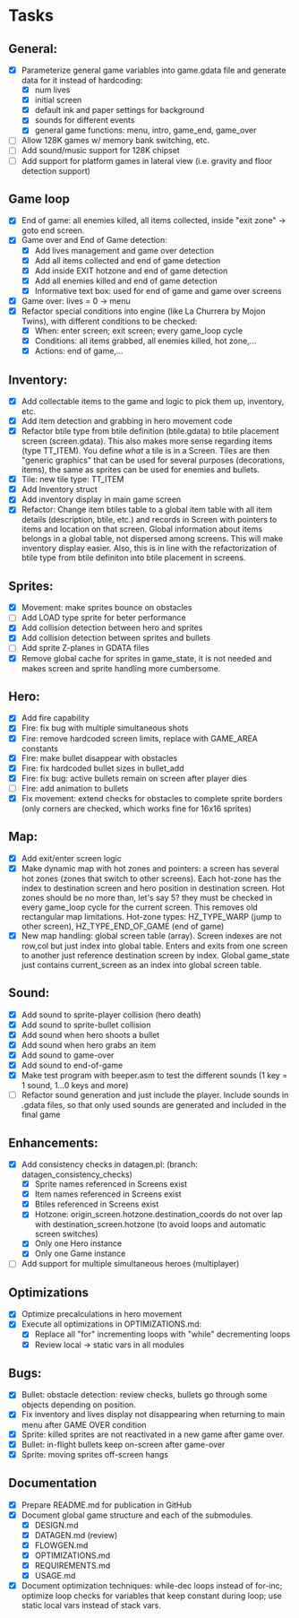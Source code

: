 # Tasks

## General:

- [x] Parameterize general game variables into game.gdata file and generate
  data for it instead of hardcoding:
  - [x] num lives
  - [x] initial screen
  - [x] default ink and paper settings for background
  - [x] sounds for different events
  - [x] general game functions: menu, intro, game_end, game_over
- [ ] Allow 128K games w/ memory bank switching, etc.
- [ ] Add sound/music support for 128K chipset
- [ ] Add support for platform games in lateral view (i.e. gravity and floor
  detection support)

## Game loop

- [x] End of game: all enemies killed, all items collected, inside "exit
  zone" -> goto end screen.
- [x] Game over and End of Game detection:
  - [x] Add lives management and game over detection
  - [x] Add all items collected and end of game detection
  - [x] Add inside EXIT hotzone  and end of game detection
  - [x] Add all enemies killed and end of game detection
  - [x] Informative text box: used for end of game and game over screens
- [x] Game over: lives = 0 -> menu
- [x] Refactor special conditions into engine (like La Churrera by Mojon Twins), with
  different conditions to be checked:
  - [x] When: enter screen; exit screen; every game_loop cycle
  - [x] Conditions: all items grabbed, all enemies killed, hot zone,...
  - [x] Actions: end of game,...

## Inventory:

- [x] Add collectable items to the game and logic to pick them up, inventory, etc.
- [x] Add item detection and grabbing in hero movement code
- [x] Refactor btile type from btile definition (btile.gdata) to btile
  placement screen (screen.gdata).  This also makes more sense regarding
  items (type TT_ITEM).  You define _what_ a tile is in a Screen.  Tiles are
  then "generic graphics" that can be used for several purposes
  (decorations, items), the same as sprites can be used for enemies and
  bullets.
- [x] Tile: new tile type: TT_ITEM
- [x] Add Inventory struct
- [x] Add inventory display in main game screen
- [x] Refactor: Change item btiles table to a global item table with all
  item details (description, btile, etc.) and records in Screen with
  pointers to items and location on that screen.  Global information about
  items belongs in a global table, not dispersed among screens.  This will
  make inventory display easier.  Also, this is in line with the
  refactorization of btile type from btile definiton into btile placement in
  screens.

## Sprites:

- [x] Movement: make sprites bounce on obstacles
- [ ] Add LOAD type sprite for beter performance
- [x] Add collision detection between hero and sprites
- [x] Add collision detection between sprites and bullets
- [ ] Add sprite Z-planes in GDATA files
- [x] Remove global cache for sprites in game_state, it is not needed and
  makes screen and sprite handling more cumbersome.

## Hero:

- [x] Add fire capability
- [x] Fire: fix bug with multiple simultaneous shots
- [x] Fire: remove hardcoded screen limits, replace with GAME_AREA constants
- [x] Fire: make bullet disappear with obstacles
- [x] Fire: fix hardcoded bullet sizes in bullet_add
- [x] Fire: fix bug: active bullets remain on screen after player dies
- [ ] Fire: add animation to bullets
- [x] Fix movement: extend checks for obstacles to complete sprite borders
  (only corners are checked, which works fine for 16x16 sprites)

## Map:

- [x] Add exit/enter screen logic
- [x] Make dynamic map with hot zones and pointers: a screen has several hot
  zones (zones that switch to other screens).  Each hot-zone has the index
  to destination screen and hero position in destination screen.  Hot zones
  should be no more than, let's say 5?  they must be checked in every
  game_loop cycle for the current screen.  This removes old rectangular map
  limitations.  Hot-zone types: HZ_TYPE_WARP (jump to other screen),
  HZ_TYPE_END_OF_GAME (end of game)
- [x] New map handling: global screen table (array).  Screen indexes are not
  row,col but just index into global table.  Enters and exits from one
  screen to another just reference destination screen by index.  Global
  game_state just contains current_screen as an index into global screen
  table.

## Sound:

- [x] Add sound to sprite-player collision (hero death)
- [x] Add sound to sprite-bullet collision
- [x] Add sound when hero shoots a bullet
- [x] Add sound when hero grabs an item
- [x] Add sound to game-over
- [x] Add sound to end-of-game
- [x] Make test program with beeper.asm to test the different sounds (1 key =
  1 sound, 1...0 keys and more)
- [ ] Refactor sound generation and just include the player.  Include sounds
  in .gdata files, so that only used sounds are generated and included in
  the final game

## Enhancements:

- [x] Add consistency checks in datagen.pl: (branch: datagen_consistency_checks)
  - [x] Sprite names referenced in Screens exist
  - [x] Item names referenced in Screens exist
  - [x] Btiles referenced in Screens exist
  - [x] Hotzone: origin_screen.hotzone.destination_coords do not over lap with
    destination_screen.hotzone (to avoid loops and automatic screen switches)
  - [x] Only one Hero instance
  - [x] Only one Game instance
- [ ] Add support for multiple simultaneous heroes (multiplayer)

## Optimizations

- [x] Optimize precalculations in hero movement
- [x] Execute all optimizations in OPTIMIZATIONS.md:
  - [x] Replace all "for" incrementing loops  with "while" decrementing loops
  - [x] Review local -> static vars in all modules

## Bugs:

- [x] Bullet: obstacle detection: review checks, bullets go through some
  objects depending on position.
- [x] Fix inventory and lives display not disappearing when returning to
  main menu after GAME OVER condition
- [x] Sprite: killed sprites are not reactivated in a new game after game
  over.
- [x] Bullet: in-flight bullets keep on-screen after game-over
- [x] Sprite: moving sprites off-screen hangs

## Documentation

- [x] Prepare README.md for publication in GitHub
- [x] Document global game structure and each of the submodules.
  - [x] DESIGN.md
  - [x] DATAGEN.md (review)
  - [x] FLOWGEN.md
  - [x] OPTIMIZATIONS.md
  - [x] REQUIREMENTS.md
  - [x] USAGE.md
- [x] Document optimization techniques: while-dec loops instead of for-inc;
  optimize loop checks for variables that keep constant during loop; use
  static local vars instead of stack vars.
